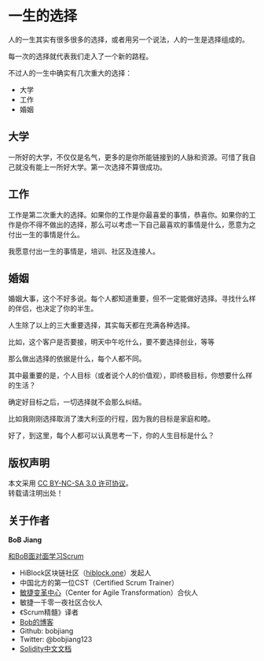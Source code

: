 # 一生的选择

人的一生其实有很多很多的选择，或者用另一个说法，人的一生是选择组成的。

每一次的选择就代表我们走入了一个新的路程。

不过人的一生中确实有几次重大的选择：

- 大学
- 工作
- 婚姻

## 大学
一所好的大学，不仅仅是名气，更多的是你所能链接到的人脉和资源。可惜了我自己就没有能上一所好大学。第一次选择不算很成功。

## 工作
工作是第二次重大的选择。如果你的工作是你最喜爱的事情，恭喜你。如果你的工作是你不得不做出的选择，那么可以考虑一下自己最喜欢的事情是什么，愿意为之付出一生的事情是什么。

我愿意付出一生的事情是，培训、社区及连接人。

## 婚姻
婚姻大事，这个不好多说。每个人都知道重要，但不一定能做好选择。寻找什么样的伴侣，也决定了你的半生。

人生除了以上的三大重要选择，其实每天都在充满各种选择。

比如，这个客户是否要接，明天中午吃什么，要不要选择创业，等等

那么做出选择的依据是什么，每个人都不同。

其中最重要的是，个人目标（或者说个人的价值观），即终极目标，你想要什么样的生活？

确定好目标之后，一切选择就不会那么纠结。

比如我刚刚选择取消了澳大利亚的行程，因为我的目标是家庭和睦。

好了，到这里，每个人都可以认真思考一下，你的人生目标是什么？

## 版权声明

本文采用 [CC BY-NC-SA 3.0 许可协议](https://creativecommons.org/licenses/by-nc-sa/3.0/deed.zh)。  
转载请注明出处！

## 关于作者

**BoB Jiang**

[和BoB面对面学习Scrum](https://yihuode.io/brands/33) 

- HiBlock区块链社区（[hiblock.one](https://hiblock.one)）发起人  
- 中国北方的第一位CST（Certified Scrum Trainer）  
- [敏捷变革中心](https://www.c4at.cn/)（Center for Agile Transformation）合伙人  
- 敏捷一千零一夜社区合伙人  
- 《Scrum精髓》译者
- [Bob的博客](http://www.bobjiang.com)
- Github: bobjiang
- Twitter: @bobjiang123
- [Solidity中文文档](https://solidity-cn.readthedocs.io/zh/develop/)